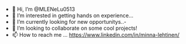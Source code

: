 - 👋 Hi, I’m @MLENeLu0513
- 👀 I’m interested in getting hands on experience...
- 🌱 I’m currently looking for new opportunitys..-
- 💞️ I’m looking to collaborate on some cool projects!
- 📫 How to reach me ... https://www.linkedin.com/in/minna-lehtinen/ 

<!---
MLENeLu0513/MLENeLu0513 is a ✨ special ✨ repository because its `README.md` (this file) appears on your GitHub profile.
You can click the Preview link to take a look at your changes.
--->
